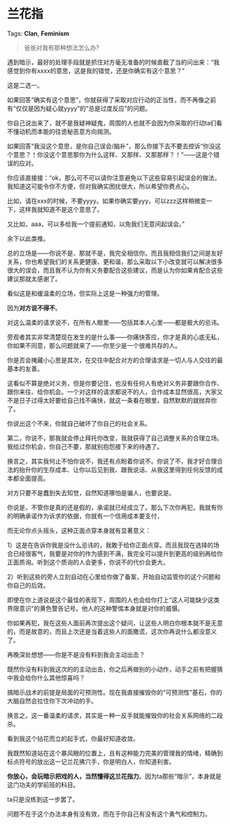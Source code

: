 # 兰花指

Tags: **Clan**, **Feminism**

> 爸爸对我有那种想法怎么办?



遇到暗示，最好的处理手段就是抓住对方毫无准备的时候直截了当的问出来：“我感觉到你有xxxx的意思，这是我的错觉，还是你确实有这个意思？”

这是二选一。

如果回答“确实有这个意思”，你就获得了采取对应行动的正当性，而不再像之前有“仅仅是因为疑心就yyyy”的“总是过度反应”的问题。

你自己说出来了，就不是我疑神疑鬼，周围的人也就不会因为你采取的行动ta们看不懂动机而本能的往诡秘恶意方向揣测。

  


如果回答“我没这个意思，是你自己误会/脑补”，那么你接下去不要去控诉“你没这个意思？！你没这个意思那你为什么这样、又那样、又那那样？！”——这是个错误的应对。

你应该直接接：“ok，那么可不可以请你注意避免以下这些容易引起误会的做法，我知道这可能令你不方便，但对我确实困扰很大，所以希望你费点心。

比如，请在xxx的时候，不要yyyy。如果你确实要yyy，可以zzz这样稍微变一下，这样我就知道不是这个意思了。

又比如，aaa，可以多给我一个提前通知，以免我们无意间起误会。”

余下以此类推。

总的立场是——你说不是、那就不是，我完全相信你。而且我相信我们之间是友好关系，你也希望我们的关系更健康、更和谐，那么采取以下小改变就可以解决很多很大的误会，而且我不认为你有义务要配合这些建议，而是认为你如果肯配合这些建议那就太感谢了。

看似这是和缓温柔的立场，但实际上这是一种强力的管理。

因为**对方说不得不**。

对这么温柔的请求说不，在所有人眼里——包括其本人心里——都是极大的忌讳。

旁观者其实非常清楚现在发生的是什么事——你痛快答应，你才是真的心底无私，你如果不同意，那么问题就来了——你至少是一个很难共存的人。

你是否会掩藏小心思是其次，在交往中配合对方的合理请求是一切人与人交往的最基本的友善。

这看似不算是绝对义务，但是你要记住，也没有任何人有绝对义务非要跟你合作、跟你来往、给你机会。一个对这样的请求都说不的人，合作成本显然很高，大家又不是日子过得太好要给自己找不痛快，就这一条看在眼里，自然默默的就抛弃你了。

你说出这个不来，你就自己破坏了你自己的社会关系。

第二，你说不，那我就会停止拜托你改变，我就获得了自己调整关系的合理立场。我给过你机会，你自己不要，那就别抱怨接下来的待遇了。

换言之，其实我何止不怕你说不，我还有点盼着你说不。你说了不，我才好合理合法的抬升你的生存成本、让你以后见到我、跟我说话、从我这里得到任何反馈的成本都全面提高。

对方只要不是蠢到失去知觉，自然知道哪怕是骗人，也要说是。

你说是，不管你是真的还是假的，承诺就已经成立了。那么下次你再犯，我就有你的明确承诺作为诉求的依据，你就有一个信用成本要支付，

而无论你点头摇头，这种正面点穿本身就有显著意义：

1）这是在告诉你我是没什么忌讳的，我敢于给你正面点穿。而且我现在选择的场合已经很客气，我要是对你的作为感到不满，我完全可以提升到更高的级别再给你正面质询。听到这个质询的人会更多，你说不的代价会更大。

2）听到这些的旁人立刻自动在心里给你做了备案，开始自动监管你的这个问题和你自己的后效。

即使在你上道说是这个最佳的表现下，周围的人也会给你打上“这人可能缺少这类界限意识”的黄色警告记号。他人的这种警惕本身就是对你的威慑。

你如果再犯，我在这些人面前再次提出这个疑问，让这些人明白你根本就不是无意的，而是故意的，而且上次还是当着这些人的面撒谎，这次你再说什么都没意义了。

再晚深处想想——你是不是没有料到我会主动出击？

既然你没有料到我这次的的主动出击，你之后再做别的小动作，动手之前有把握猜中我会给你什么其他惊喜吗？

搞暗示战术的前提是局面的可预测性。现在我直接摧毁你的“可预测性”基石，你的大脑自然会拉住你下次冲动的手。

  


换言之，这一番温柔的请求，其实是一种一反手就能摧毁你的社会关系网络的二段杀。

看到我这个拈花而立的起手式，你最好知道收敛。

我既然知道站在这个暴风眼的位置上，且有这种能力完美的管理我的情绪，精确到标点符号的放出这一记兰花拂穴手，你是明白人，你知道利害。

**你放心，会玩暗示把戏的人，当然懂得这兰花指力**。因为ta那些“暗示”，本身就是这门功夫的学前班的科目。

ta只是没练到这一步罢了。

问题不在于这个办法本身有没有效，而在于你自己有没有这个勇气和控制力。



